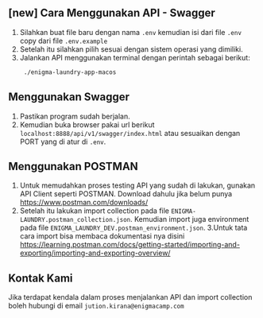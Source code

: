 ## [new] Cara Menggunakan API - Swagger

1. Silahkan buat file baru dengan nama `.env` kemudian isi dari file `.env` copy dari file `.env.example`
2. Setelah itu silahkan pilih sesuai dengan sistem operasi yang dimiliki.
3. Jalankan API menggunakan terminal dengan perintah sebagai berikut:
   ```bash
    ./enigma-laundry-app-macos
   ```
## Menggunakan Swagger
1. Pastikan program sudah berjalan.
2. Kemudian buka browser pakai url berikut `localhost:8888/api/v1/swagger/index.html` atau sesuaikan dengan PORT yang di atur di `.env`.

## Menggunakan POSTMAN
1. Untuk memudahkan proses testing API yang sudah di lakukan, gunakan API Client seperti POSTMAN. Download dahulu jika belum punya https://www.postman.com/downloads/
2. Setelah itu lakukan import collection pada file `ENIGMA-LAUNDRY.postman_collection.json`. Kemudian import juga environment pada file `ENIGMA_LAUNDRY_DEV.postman_environment.json`.
3.Untuk tata cara import bisa membaca dokumentasi nya disini https://learning.postman.com/docs/getting-started/importing-and-exporting/importing-and-exporting-overview/

## Kontak Kami

Jika terdapat kendala dalam proses menjalankan API dan import collection boleh hubungi di email `jution.kirana@enigmacamp.com`
